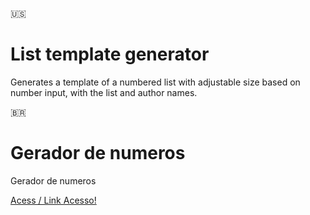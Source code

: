 🇺🇸
# List template generator
Generates a template of a numbered list with adjustable size based on number input, with the list and author names.

🇧🇷
# Gerador de numeros
Gerador de numeros

 <a href="https://21900884.github.io/NumberGenerator/" target="_blank">Acess / Link Acesso!</a> 
 
